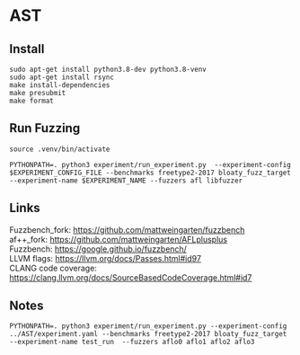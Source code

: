 # AST


## Install
```
sudo apt-get install python3.8-dev python3.8-venv
sudo apt-get install rsync
make install-dependencies
make presubmit
make format
```




## Run Fuzzing
```
source .venv/bin/activate
```

```
PYTHONPATH=. python3 experiment/run_experiment.py  --experiment-config $EXPERIMENT_CONFIG_FILE --benchmarks freetype2-2017 bloaty_fuzz_target --experiment-name $EXPERIMENT_NAME --fuzzers afl libfuzzer
```


## Links
Fuzzbench_fork: https://github.com/mattweingarten/fuzzbench <br />
af++_fork: https://github.com/mattweingarten/AFLplusplus <br />
Fuzzbench: https://google.github.io/fuzzbench/ <br />
LLVM flags: https://llvm.org/docs/Passes.html#id97 <br />
CLANG code coverage: https://clang.llvm.org/docs/SourceBasedCodeCoverage.html#id7 <br />


## Notes

```
PYTHONPATH=. python3 experiment/run_experiment.py --experiment-config ../AST/experiment.yaml --benchmarks freetype2-2017 bloaty_fuzz_target --experiment-name test_run  --fuzzers aflo0 aflo1 aflo2 aflo3  
```
